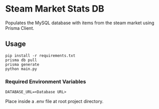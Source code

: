 # Steam Market Stats DB
Populates the MySQL database with items from the steam market using Prisma Client.

## Usage
```
pip install -r requirements.txt
prisma db pull
prisma generate
python main.py
```
### Required Environment Variables
```
DATABASE_URL=<Database URL>
```
Place inside a .env file at root project directory.